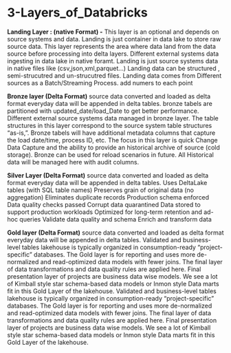 # 3-Layers_of_Databricks

**Landing Layer : (native Format) -**
This layer is an optional and depends on source systems and data.
Landing is just container in data lake to store raw source data.
This layer represents the area where data land from the data source before processing into delta layers.
Different external systems data ingesting in data lake in native foramt.
Landing is just source systems data in native files like (csv,json,xml,parquet…)
Landing data can be structured , semi-strucutred and un-strucutred files.
Landing data comes from Different sources as a Batch/Streaming Process. add numers to each point


**Bronze layer (Delta Format)**
source data converted and loaded as delta format
everyday data will be appended in delta tables.
bronze tabels are partitioned with updated_date/load_Date to get better performance.
Different external source systems data managed in bronze layer.
The table structures in this layer correspond to the source system table structures “as-is,”.
Bronze tabels will have additional metadata columns that capture the load date/time, process ID, etc.
The focus in this layer is quick Change Data Capture and the ability to provide an historical archive of source (cold storage).
Bronze can be used for reload scenarios in future.
All Historical data will be managed here with audit columns.


**Silver Layer (Delta Format)**
source data converted and loaded as delta format
everyday data will be appended in delta tables.
Uses DeltaLake tables (with SQL table names)
Preserves grain of original data (no aggregation)
Eliminates duplicate records
Production schema enforced
Data quality checks passed
Corrupt data quarantined
Data stored to support production workloads
Optimized for long-term retention and ad-hoc queries
Validate data quality and schema
Enrich and transform data


**Gold layer (Delta Format)**
source data converted and loaded as delta format
everyday data will be appended in delta tables.
Validated and business-level tables
lakehouse is typically organized in consumption-ready “project-specific” databases.
The Gold layer is for reporting and uses more de-normalized and read-optimized data models with fewer joins.
The final layer of data transformations and data quality rules are applied here.
Final presentation layer of projects are business data wise models.
We see a lot of Kimball style star schema-based data models or Inmon style Data marts fit in this Gold Layer of the lakehouse.
Validated and business-level tables
lakehouse is typically organized in consumption-ready “project-specific” databases.
The Gold layer is for reporting and uses more de-normalized and read-optimized data models with fewer joins.
The final layer of data transformations and data quality rules are applied here.
Final presentation layer of projects are business data wise models.
We see a lot of Kimball style star schema-based data models or Inmon style Data marts fit in this Gold Layer of the lakehouse.
